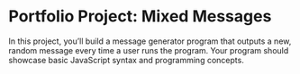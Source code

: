# Portfolio Project: Mixed Messages
In this project, you’ll build a message generator program that outputs a new, random message every time a user runs the program. Your program should showcase basic JavaScript syntax and programming concepts.
